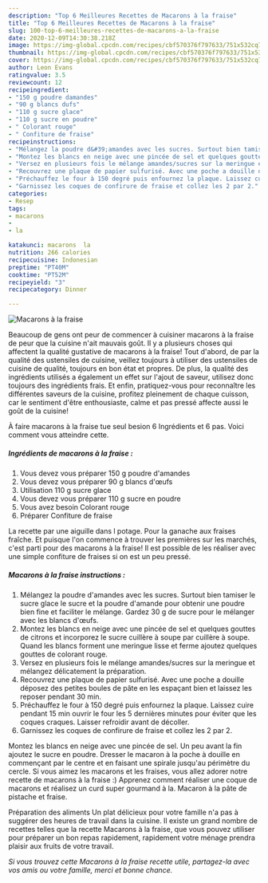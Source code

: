 ```yaml
---
description: "Top 6 Meilleures Recettes de Macarons à la fraise"
title: "Top 6 Meilleures Recettes de Macarons à la fraise"
slug: 100-top-6-meilleures-recettes-de-macarons-a-la-fraise
date: 2020-12-09T14:30:38.218Z
image: https://img-global.cpcdn.com/recipes/cbf570376f797633/751x532cq70/macarons-a-la-fraise-photo-principale-de-la-recette.jpg
thumbnail: https://img-global.cpcdn.com/recipes/cbf570376f797633/751x532cq70/macarons-a-la-fraise-photo-principale-de-la-recette.jpg
cover: https://img-global.cpcdn.com/recipes/cbf570376f797633/751x532cq70/macarons-a-la-fraise-photo-principale-de-la-recette.jpg
author: Leon Evans
ratingvalue: 3.5
reviewcount: 12
recipeingredient:
- "150 g poudre damandes"
- "90 g blancs dufs"
- "110 g sucre glace"
- "110 g sucre en poudre"
- " Colorant rouge"
- " Confiture de fraise"
recipeinstructions:
- "Mélangez la poudre d&#39;amandes avec les sucres. Surtout bien tamiser le sucre glace le sucre et la poudre d&#39;amande pour obtenir une poudre bien fine et faciliter le mélange. Gardez 30 g de sucre pour le mélanger avec les blancs d&#39;œufs."
- "Montez les blancs en neige avec une pincée de sel et quelques gouttes de citrons et incorporez le sucre cuillère à soupe par cuillère à soupe. Quand les blancs forment une meringue lisse et ferme ajoutez quelques gouttes de colorant rouge."
- "Versez en plusieurs fois le mélange amandes/sucres sur la meringue et mélangez délicatement la préparation."
- "Recouvrez une plaque de papier sulfurisé. Avec une poche a douille déposez des petites boules de pâte en les espaçant bien et laissez les reposer pendant 30 min."
- "Préchauffez le four à 150 degré puis enfournez la plaque. Laissez cuire pendant 15 min ouvrir le four les 5 dernières minutes pour éviter que les coques craques. Laisser refroidir avant de décoller."
- "Garnissez les coques de confirure de fraise et collez les 2 par 2."
categories:
- Resep
tags:
- macarons
- 
- la

katakunci: macarons  la 
nutrition: 266 calories
recipecuisine: Indonesian
preptime: "PT40M"
cooktime: "PT52M"
recipeyield: "3"
recipecategory: Dinner

---
```



![Macarons à la fraise](https://img-global.cpcdn.com/recipes/cbf570376f797633/751x532cq70/macarons-a-la-fraise-photo-principale-de-la-recette.jpg)

Beaucoup de gens ont peur de commencer à cuisiner macarons à la fraise de peur que la cuisine n'ait mauvais goût. Il y a plusieurs choses qui affectent la qualité gustative de macarons à la fraise! Tout d'abord, de par la qualité des ustensiles de cuisine, veillez toujours à utiliser des ustensiles de cuisine de qualité, toujours en bon état et propres. De plus, la qualité des ingrédients utilisés a également un effet sur l'ajout de saveur, utilisez donc toujours des ingrédients frais. Et enfin, pratiquez-vous pour reconnaître les différentes saveurs de la cuisine, profitez pleinement de chaque cuisson, car le sentiment d'être enthousiaste, calme et pas pressé affecte aussi le goût de la cuisine!

<!--inarticleads1-->

À faire macarons à la fraise tue seul besion 6 Ingrédients et 6 pas. Voici comment vous atteindre cette.

##### Ingrédients de macarons à la fraise :

1. Vous devez vous préparer 150 g poudre d&#39;amandes
1. Vous devez vous préparer 90 g blancs d&#39;œufs
1. Utilisation 110 g sucre glace
1. Vous devez vous préparer 110 g sucre en poudre
1. Vous avez besoin  Colorant rouge
1. Préparer  Confiture de fraise


La recette par une aiguille dans l potage. Pour la ganache aux fraises fraîche. Et puisque l&#39;on commence à trouver les premières sur les marchés, c&#39;est parti pour des macarons à la fraise! Il est possible de les réaliser avec une simple confiture de fraises si on est un peu pressé. 

<!--inarticleads2-->

##### Macarons à la fraise instructions :

1. Mélangez la poudre d&#39;amandes avec les sucres. Surtout bien tamiser le sucre glace le sucre et la poudre d&#39;amande pour obtenir une poudre bien fine et faciliter le mélange. Gardez 30 g de sucre pour le mélanger avec les blancs d&#39;œufs.
1. Montez les blancs en neige avec une pincée de sel et quelques gouttes de citrons et incorporez le sucre cuillère à soupe par cuillère à soupe. Quand les blancs forment une meringue lisse et ferme ajoutez quelques gouttes de colorant rouge.
1. Versez en plusieurs fois le mélange amandes/sucres sur la meringue et mélangez délicatement la préparation.
1. Recouvrez une plaque de papier sulfurisé. Avec une poche a douille déposez des petites boules de pâte en les espaçant bien et laissez les reposer pendant 30 min.
1. Préchauffez le four à 150 degré puis enfournez la plaque. Laissez cuire pendant 15 min ouvrir le four les 5 dernières minutes pour éviter que les coques craques. Laisser refroidir avant de décoller.
1. Garnissez les coques de confirure de fraise et collez les 2 par 2.


Montez les blancs en neige avec une pincée de sel. Un peu avant la fin ajoutez le sucre en poudre. Dresser le macaron à la poche à douille en commençant par le centre et en faisant une spirale jusqu&#39;au périmètre du cercle. Si vous aimez les macarons et les fraises, vous allez adorer notre recette de macarons à la fraise :) Apprenez comment réaliser une coque de macarons et réalisez un curd super gourmand à la. Macaron à la pâte de pistache et fraise. 

<!--inarticleads1-->

<p>
Préparation des aliments Un plat délicieux pour votre famille n'a pas à suggérer des heures de travail dans la cuisine. Il existe un grand nombre de recettes telles que la recette Macarons à la fraise, que vous pouvez utiliser pour préparer un bon repas rapidement, rapidement votre ménage prendra plaisir aux fruits de votre travail.
</p>

<p>
<i>Si vous trouvez cette Macarons à la fraise recette utile, partagez-la avec vos amis ou votre famille, merci et bonne chance.</i>
</p>
